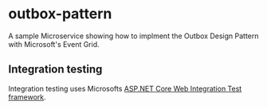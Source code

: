# outbox-pattern
A sample Microservice showing how to implment the Outbox Design Pattern with Microsoft's Event Grid.

## Integration testing
Integration testing uses Microsofts [ASP.NET Core Web Integration Test framework](https://docs.microsoft.com/en-us/aspnet/core/test/integration-tests?view=aspnetcore-5.0).
